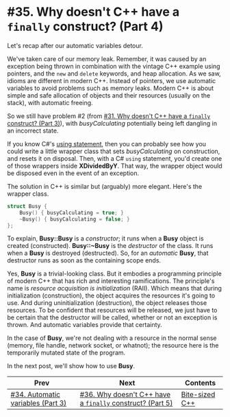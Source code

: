 # #35. Why doesn't C++ have a `finally` construct? (Part 4)

Let's recap after our automatic variables detour.

We've taken care of our memory leak. Remember, it was caused by an exception being thrown in combination with the vintage C++ example using pointers, and the `new` and `delete` keywords, and heap allocation. As we saw, idioms are different in modern C++. Instead of pointers, we use automatic variables to avoid problems such as memory leaks. Modern C++ is about simple and safe allocation of objects and their resources (usually on the stack), with automatic freeing.

So we still have problem #2 (from [#31. Why doesn't C++ have a `finally` construct? (Part 3)](031.md)), with *busyCalculating* potentially being left dangling in an incorrect state.

If you know C#'s [using statement](https://docs.microsoft.com/dotnet/csharp/language-reference/keywords/using-statement), then you can probably see how you could write a little wrapper class that sets *busyCalculating* on construction, and resets it on disposal. Then, with a C# `using` statement, you'd create one of those wrappers inside **XDividedByY**. That way, the wrapper object would be disposed even in the event of an exception.

The solution in C++ is similar but (arguably) more elegant. Here's the wrapper class.

```cpp
struct Busy {
    Busy() { busyCalculating = true; }
    ~Busy() { busyCalculating = false; }
};
```

To explain, **Busy::Busy** is a *constructor*; it runs when a **Busy** object is created (constructed). **Busy::~Busy** is the *destructor* of the class. It runs when a **Busy** is destroyed (destructed). So, for an *automatic* **Busy**, that destructor runs as soon as the containing scope ends.

Yes, **Busy** is a trivial-looking class. But it embodies a programming principle of modern C++ that has rich and interesting ramifications. The principle's name is *resource acquisition is initialization* (RAII). Which means that during initialization (construction), the object acquires the resources it's going to use. And during uninitialization (destruction), the object releases those resources. To be confident that resources will be released, we just have to be certain that the destructor will be called, whether or not an exception is thrown. And automatic variables provide that certainty.

In the case of **Busy**, we're not dealing with a resource in the normal sense (memory, file handle, network socket, or whatnot); the resource here is the temporarily mutated state of the program.

In the next post, we'll show how to use **Busy**.

|Prev|Next|Contents|
|-|-|-|
|[#34. Automatic variables (Part 3)](034.md)|[#36. Why doesn't C++ have a `finally` construct? (Part 5)](036.md)|[Bite-sized C++](../README.md)|
